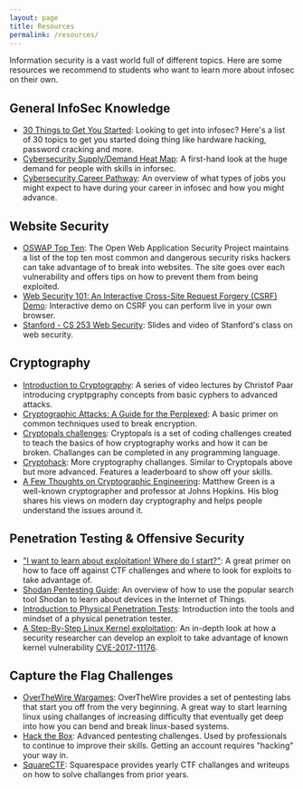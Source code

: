 ```yaml
---
layout: page
title: Resources
permalink: /resources/
---
```


Information security is a vast world full of different topics. Here are some resources we recommend to students who want to learn more about infosec on their own.

General InfoSec Knowledge
-------------------------
 - [30 Things to Get You Started](https://www.blackhillsinfosec.com/30-things-to-get-you-started/): Looking to get into infosec? Here's a list of 30 topics to get you started doing thing like hardware hacking, password cracking and more.
 - [Cybersecurity Supply/Demand Heat Map](https://www.cyberseek.org/heatmap.html): A first-hand look at the huge demand for people with skills in inforsec.
 - [Cybersecurity Career Pathway](https://www.cyberseek.org/pathway.html): An overview of what types of jobs you might expect to have during your career in infosec and how you might advance.


Website Security
----------------
- [OSWAP Top Ten](https://owasp.org/www-project-top-ten/): The Open Web Application Security Project maintains a list of the top ten most common and dangerous security risks hackers can take advantage of to break into websites. The site goes over each vulnerability and offers tips on how to prevent them from being exploited.
- [Web Security 101: An Interactive Cross-Site Request Forgery (CSRF) Demo](https://victorzhou.com/blog/csrf/): Interactive demo on CSRF you can perform live in your own browser.
- [Stanford - CS 253 Web Security](https://web.stanford.edu/class/cs253/): Slides and video of Stanford's class on web security.


Cryptography
------------
 - [Introduction to Cryptography](https://www.youtube.com/channel/UC1usFRN4LCMcfIV7UjHNuQg/videos): A series of video lectures by Christof Paar introducing cryptpgraphy concepts from basic cyphers to advanced attacks.
 - [Cryptographic Attacks: A Guide for the Perplexed](https://research.checkpoint.com/2019/cryptographic-attacks-a-guide-for-the-perplexed/): A basic primer on common techniques used to break encryption.
 - [Cryptopals challenges](https://cryptopals.com/): Cryptopals is a set of coding challenges created to teach the basics of how cryptography works and how it can be broken. Challanges can be completed in any programming language.
 - [Cryptohack](https://cryptohack.org/): More cryptography challanges. Similar to Cryptopals above but more advanced. Features a leaderboard to show off your skills.
 - [A Few Thoughts on Cryptographic Engineering](https://blog.cryptographyengineering.com/): Matthew Green is a well-known cryptographer and professor at Johns Hopkins. His blog shares his views on modern day cryptography and helps people understand the issues around it.


Penetration Testing & Offensive Security
----------------------------------------
 - ["I want to learn about exploitation! Where do I start?"](https://research.checkpoint.com/2020/i-want-to-learn-about-exploitation-where-do-i-start/): A great primer on how to face off against CTF challenges and where to look for exploits to take advantage of.
 - [Shodan Pentesting Guide](https://community.turgensec.com/shodan-pentesting-guide/): An overview of how to use the popular search tool Shodan to learn about devices in the Internet of Things.
 - [Introduction to Physical Penetration Tests](https://diablohorn.com/2019/07/21/introduction-to-physical-penetration-tests/): Introduction into the tools and mindset of a physical penetration tester.
 - [A Step-By-Step Linux Kernel exploitation](https://blog.lexfo.fr/cve-2017-11176-linux-kernel-exploitation-part1.html): An in-depth look at how a security researcher can develop an exploit to take advantage of known kernel vulnerability [CVE-2017-11176](https://cve.mitre.org/cgi-bin/cvename.cgi?name=CVE-2017-11176).


Capture the Flag Challenges
---------------------------
 - [OverTheWire Wargames](https://overthewire.org/wargames/): OverTheWire provides a set of pentesting labs that start you off from the very beginning. A great way to start learning linux using challanges of increasing difficulty that eventually get deep into how you can bend and break linux-based systems.
 - [Hack the Box](https://www.hackthebox.eu/): Advanced pentesting challenges. Used by professionals to continue to improve their skills. Getting an account requires "hacking" your way in.
 - [SquareCTF](https://squarectf.com/): Squarespace provides yearly CTF challanges and writeups on how to solve challanges from prior years.



